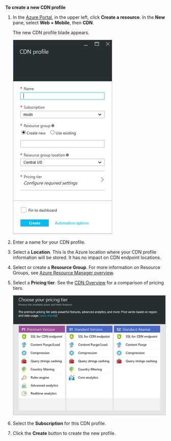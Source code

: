 **To create a new CDN profile**

1. In the [Azure Portal](https://portal.azure.com), in the upper left, click **Create a resource**.  In the **New** pane, select **Web + Mobile**, then **CDN**.
   
    The new CDN profile blade appears.
   
    ![New CDN Profile](./media/cdn-create-profile/new-cdn-profile-include.png)
2. Enter a name for your CDN profile.
3. Select a **Location**.  This is the Azure location where your CDN profile information will be stored.  It has no impact on CDN endpoint locations.
4. Select or create a **Resource Group**.  For more information on Resource Groups, see [Azure Resource Manager overview](../articles/azure-resource-manager/resource-group-overview.md#resource-groups).
5. Select a **Pricing tier**.  See the [CDN Overview](../articles/cdn/cdn-overview.md#azure-cdn-features) for a comparison of pricing tiers.
   
    ![CDN pricing tier selection](./media/cdn-create-profile/cdn-choose-sku-include.png)
6. Select the **Subscription** for this CDN profile.
7. Click the **Create** button to create the new profile. 

